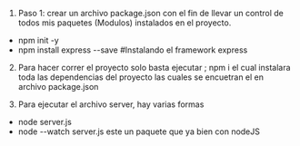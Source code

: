 1. Paso 1: crear un archivo package.json con el fin de llevar un control de todos mis
paquetes (Modulos) instalados en el proyecto.
- npm init -y
- npm install express --save  #Instalando el framework express

2. Para hacer correr el proyecto solo basta ejecutar ; npm i
el cual instalara toda las dependencias del proyecto las cuales se encuetran el en archivo 
package.json

3. Para ejecutar el archivo server, hay varias formas
 - node server.js
 - node --watch server.js  este un paquete que ya bien con nodeJS   